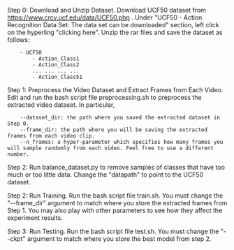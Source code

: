 Step 0: Download and Unzip Dataset.
        Download UCF50 dataset from https://www.crcv.ucf.edu/data/UCF50.php .
        Under "UCF50 - Action Recognition Data Set: The data set can be downloaded" section, left click on the hyperling "clicking here". Unzip the rar files and save the dataset as follows:

        - UCF50
            - Action_Class1
            - Action_Class2
            ... ... ... ...
            - Action_Class51

Step 1: Preprocess the Video Dataset and Extract Frames from Each Video.
        Edit and run the bash script file preprocessing.sh to preprocess the extracted video dataset. In particular,

        --dataset_dir: the path where you saved the extracted dataset in Step 0.
        --frame_dir: the path where you will be saving the extracted frames from each video clip.
        --n_frames: a hyper-parameter which specifies how many frames you will sample randomly from each video. Feel free to use a different number.

Step 2: Run balance_dataset.py to remove samples of classes that have too much or too little data.
        Change the "datapath" to point to the UCF50 dataset.

Step 2: Run Training.
        Run the bash script file train.sh. You must change the "--frame_dir" argument to match where you store the extracted frames from Step 1. You may also play with other parameters to see how they affect the experiment results.

Step 3: Run Testing.
        Run the bash script file test.sh. You must change the "--ckpt" argument to match where you store the best model from step 2. 